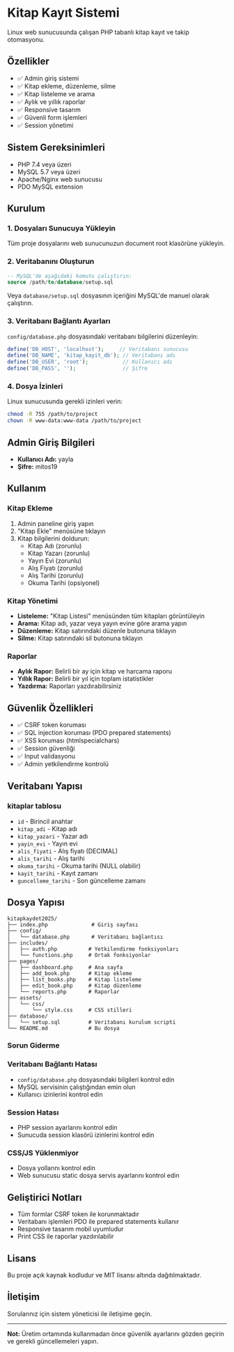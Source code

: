 # Kitap Kayıt Sistemi

Linux web sunucusunda çalışan PHP tabanlı kitap kayıt ve takip otomasyonu.

## Özellikler

- ✅ Admin giriş sistemi
- ✅ Kitap ekleme, düzenleme, silme
- ✅ Kitap listeleme ve arama
- ✅ Aylık ve yıllık raporlar
- ✅ Responsive tasarım
- ✅ Güvenli form işlemleri
- ✅ Session yönetimi

## Sistem Gereksinimleri

- PHP 7.4 veya üzeri
- MySQL 5.7 veya üzeri
- Apache/Nginx web sunucusu
- PDO MySQL extension

## Kurulum

### 1. Dosyaları Sunucuya Yükleyin

Tüm proje dosyalarını web sunucunuzun document root klasörüne yükleyin.

### 2. Veritabanını Oluşturun

```sql
-- MySQL'de aşağıdaki komutu çalıştırın:
source /path/to/database/setup.sql
```

Veya `database/setup.sql` dosyasının içeriğini MySQL'de manuel olarak çalıştırın.

### 3. Veritabanı Bağlantı Ayarları

`config/database.php` dosyasındaki veritabanı bilgilerini düzenleyin:

```php
define('DB_HOST', 'localhost');     // Veritabanı sunucusu
define('DB_NAME', 'kitap_kayit_db'); // Veritabanı adı
define('DB_USER', 'root');           // Kullanıcı adı
define('DB_PASS', '');               // Şifre
```

### 4. Dosya İzinleri

Linux sunucusunda gerekli izinleri verin:

```bash
chmod -R 755 /path/to/project
chown -R www-data:www-data /path/to/project
```

## Admin Giriş Bilgileri

- **Kullanıcı Adı:** yayla
- **Şifre:** mitos19

## Kullanım

### Kitap Ekleme

1. Admin paneline giriş yapın
2. "Kitap Ekle" menüsüne tıklayın
3. Kitap bilgilerini doldurun:
   - Kitap Adı (zorunlu)
   - Kitap Yazarı (zorunlu)
   - Yayın Evi (zorunlu)
   - Alış Fiyatı (zorunlu)
   - Alış Tarihi (zorunlu)
   - Okuma Tarihi (opsiyonel)

### Kitap Yönetimi

- **Listeleme:** "Kitap Listesi" menüsünden tüm kitapları görüntüleyin
- **Arama:** Kitap adı, yazar veya yayın evine göre arama yapın
- **Düzenleme:** Kitap satırındaki düzenle butonuna tıklayın
- **Silme:** Kitap satırındaki sil butonuna tıklayın

### Raporlar

- **Aylık Rapor:** Belirli bir ay için kitap ve harcama raporu
- **Yıllık Rapor:** Belirli bir yıl için toplam istatistikler
- **Yazdırma:** Raporları yazdırabilirsiniz

## Güvenlik Özellikleri

- ✅ CSRF token koruması
- ✅ SQL injection koruması (PDO prepared statements)
- ✅ XSS koruması (htmlspecialchars)
- ✅ Session güvenliği
- ✅ Input validasyonu
- ✅ Admin yetkilendirme kontrolü

## Veritabanı Yapısı

### kitaplar tablosu
- `id` - Birincil anahtar
- `kitap_adi` - Kitap adı
- `kitap_yazari` - Yazar adı
- `yayin_evi` - Yayın evi
- `alis_fiyati` - Alış fiyatı (DECIMAL)
- `alis_tarihi` - Alış tarihi
- `okuma_tarihi` - Okuma tarihi (NULL olabilir)
- `kayit_tarihi` - Kayıt zamanı
- `guncelleme_tarihi` - Son güncelleme zamanı

## Dosya Yapısı

```
kitapkaydet2025/
├── index.php              # Giriş sayfası
├── config/
│   └── database.php       # Veritabanı bağlantısı
├── includes/
│   ├── auth.php          # Yetkilendirme fonksiyonları
│   └── functions.php     # Ortak fonksiyonlar
├── pages/
│   ├── dashboard.php     # Ana sayfa
│   ├── add_book.php      # Kitap ekleme
│   ├── list_books.php    # Kitap listeleme
│   ├── edit_book.php     # Kitap düzenleme
│   └── reports.php       # Raporlar
├── assets/
│   └── css/
│       └── style.css     # CSS stilleri
├── database/
│   └── setup.sql         # Veritabanı kurulum scripti
└── README.md             # Bu dosya
```

### Sorun Giderme

### Veritabanı Bağlantı Hatası
- `config/database.php` dosyasındaki bilgileri kontrol edin
- MySQL servisinin çalıştığından emin olun
- Kullanıcı izinlerini kontrol edin

### Session Hatası
- PHP session ayarlarını kontrol edin
- Sunucuda session klasörü izinlerini kontrol edin

### CSS/JS Yüklenmiyor
- Dosya yollarını kontrol edin
- Web sunucusu static dosya servis ayarlarını kontrol edin

## Geliştirici Notları

- Tüm formlar CSRF token ile korunmaktadır
- Veritabanı işlemleri PDO ile prepared statements kullanır
- Responsive tasarım mobil uyumludur
- Print CSS ile raporlar yazdırılabilir

## Lisans

Bu proje açık kaynak kodludur ve MIT lisansı altında dağıtılmaktadır.

## İletişim

Sorularınız için sistem yöneticisi ile iletişime geçin.

---

**Not:** Üretim ortamında kullanmadan önce güvenlik ayarlarını gözden geçirin ve gerekli güncellemeleri yapın.